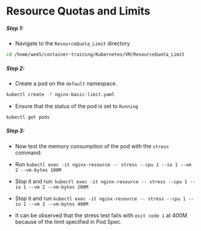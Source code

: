 # Resource Quotas and Limits

##### Step 1:

* Navigate to the `ResourceQuota_Limit` directory

```bash
cd /home/we45/container-training/Kubernetes/VM/ResourceQuota_Limit
```

##### Step 2:

* Create a pod on the `default` namespace.

```bash
kubectl create -f nginx-basic-limit.yaml
```

* Ensure that the status of the pod is set to `Running`

```bash
kubectl get pods
```

##### Step 3:

* Now test the memory consumption of the pod with the `stress` command:

* Run `kubectl exec -it nginx-resource -- stress --cpu 1 --io 1 --vm 2 --vm-bytes 100M`

* Stop it and run: `kubectl exec -it nginx-resource -- stress --cpu 1 --io 1 --vm 2 --vm-bytes 200M`

* Stop it and run `kubectl exec -it nginx-resource -- stress --cpu 1 --io 1 --vm 2 --vm-bytes 400M`

* It can be observed that the stress test fails with `exit code 1` at 400M because of the limit specified in Pod Spec. 

